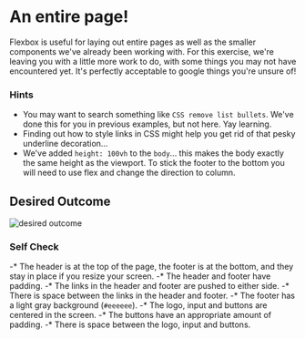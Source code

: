 # An entire page!

Flexbox is useful for laying out entire pages as well as the smaller components we've already been working with. For this exercise, we're leaving you with a little more work to do, with some things you may not have encountered yet. It's perfectly acceptable to google things you're unsure of!

### Hints
- You may want to search something like `CSS remove list bullets`.  We've done this for you in previous examples, but not here. Yay learning.
- Finding out how to style links in CSS might help you get rid of that pesky underline decoration...
- We've added `height: 100vh` to the `body`... this makes the body exactly the same height as the viewport. To stick the footer to the bottom you will need to use flex and change the direction to column.

## Desired Outcome
![desired outcome](./desired-outcome.png)

### Self Check

-* The header is at the top of the page, the footer is at the bottom, and they stay in place if you resize your screen.
-* The header and footer have padding.
-* The links in the header and footer are pushed to either side.
-* There is space between the links in the header and footer.
-* The footer has a light gray background (`#eeeeee`).
-* The logo, input and buttons are centered in the screen.
-* The buttons have an appropriate amount of padding.
-* There is space between the logo, input and buttons.
